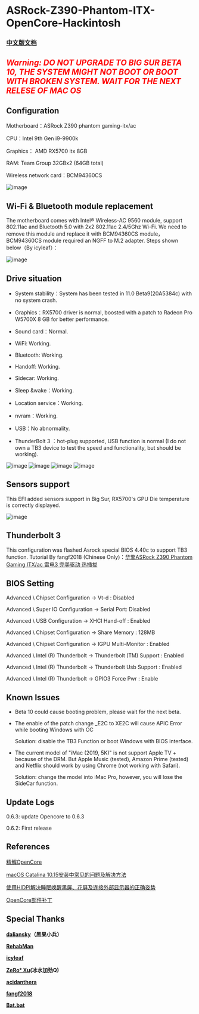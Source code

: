 # ASRock-Z390-Phantom-ITX-OpenCore-Hackintosh

### [中文版文档](README.md)

## <font color=red>***Warning: DO NOT UPGRADE TO BIG SUR BETA 10, THE SYSTEM MIGHT NOT BOOT OR BOOT WITH BROKEN SYSTEM. WAIT FOR THE NEXT RELESE OF MAC OS***</font>

## Configuration

Motherboard：ASRock Z390 phantom gaming-itx/ac

CPU：Intel 9th Gen i9-9900k

Graphics： AMD RX5700 itx 8GB
 
RAM: Team Group 32GBx2 (64GB total)

Wireless network card：BCM94360CS

![image](https://raw.githubusercontent.com/seanzhang98/ASRock-Z390-Phantom-ITX-OpenCore-Hackintosh/main/imgs/about.png)

## Wi-Fi & Bluetooth module replacement
The motherboard comes with Intel® Wireless-AC 9560 module, support 802.11ac and Bluetooth 5.0 with 2x2 802.11ac 2.4/5Ghz Wi-Fi. We need to remove this module and replace it with BCM94360CS module，BCM94360CS module required an NGFF to M.2 adapter. Steps shown below（By icyleaf）：

![image](https://raw.githubusercontent.com/seanzhang98/ASRock-Z390-Phantom-ITX-OpenCore-Hackintosh/main/imgs/install-boardcom-module-to-motherboard.jpg)

## Drive situation

* System stability：System has been tested in 11.0 Beta9(20A5384c) with no system crash.

* Graphics：RX5700 driver is normal, boosted with a patch to Radeon Pro W5700X 8 GB for better performance.  

* Sound card：Normal.

* WiFi: Working.

* Bluetooth: Working.

* Handoff: Working.

* Sidecar: Working.

* Sleep &wake：Working.

* Location service：Working.

* nvram：Working.

* USB：No abnormality.

* ThunderBolt 3 ：hot-plug supported, USB function is normal (I do not own a TB3 device to test the speed and functionality, but should be working).

![image](https://raw.githubusercontent.com/seanzhang98/ASRock-Z390-Phantom-ITX-OpenCore-Hackintosh/main/imgs/sidecar.png)
![image](https://raw.githubusercontent.com/seanzhang98/ASRock-Z390-Phantom-ITX-OpenCore-Hackintosh/main/imgs/thunderbolts.png)
![image](https://raw.githubusercontent.com/seanzhang98/ASRock-Z390-Phantom-ITX-OpenCore-Hackintosh/main/imgs/usb.png)
![image](https://raw.githubusercontent.com/seanzhang98/ASRock-Z390-Phantom-ITX-OpenCore-Hackintosh/main/imgs/boot.png)

## Sensors support
This EFI added sensors support in Big Sur, RX5700's GPU Die temperature is correctly displayed.

![image](https://raw.githubusercontent.com/seanzhang98/ASRock-Z390-Phantom-ITX-OpenCore-Hackintosh/main/imgs/sensors.png)
 
## Thunderbolt 3 
This configuration was flashed Asrock special BIOS 4.40c to support TB3 function.
Tutorial By fangf2018 (Chinese Only)：[华擎ASRock Z390 Phantom Gaming ITX/ac 雷电3 完美驱动 热插拔](http://blog.fangf.cc/2020/05/19/TB3/)

## BIOS Setting

Advanced \ Chipset Configuration → Vt-d : Disabled

Advanced \ Super IO Configuration → Serial Port: Disabled

Advanced \ USB Configuration → XHCI Hand-off : Enabled

Advanced \ Chipset Configuration → Share Memory : 128MB

Advanced \ Chipset Configuration → IGPU Multi-Monitor : Enabled

Advanced \ Intel (R) Thunderbolt → Thunderbolt (TM) Support : Enabled

Advanced \ Intel (R) Thunderbolt → Thunderbolt Usb Support : Enabled

Advanced \ Intel (R) Thunderbolt → GPIO3 Force Pwr : Enable

## Known Issues
* Beta 10 could cause booting problem, please wait for the next beta.

* The enable of the patch change _E2C to XE2C will cause APIC Error while booting Windows with OC
  
  Solution: disable the TB3 Function or boot Windows with BIOS interface.
  
* The current model of "iMac (2019, 5K)" is not support Apple TV + because of the DRM. But Apple Music (tested), Amazon Prime (tested) and Netflix should work by   using Chrome (not working with Safari).
  
  Solution: change the model into iMac Pro, however, you will lose the SideCar function.

## Update Logs

0.6.3: update Opencore to 0.6.3

0.6.2: First release


## References
[精解OpenCore](https://blog.daliansky.net/OpenCore-BootLoader.html)

[macOS Catalina 10.15安装中常见的问题及解决方法](https://blog.daliansky.net/Common-problems-and-solutions-in-macOS-Catalina-10.15-installation.html)

[使用HIDPI解决睡眠唤醒黑屏、花屏及连接外部显示器的正确姿势](https://blog.daliansky.net/Use-HIDPI-to-solve-sleep-wake-up-black-screen,-Huaping-and-connect-the-external-monitor-the-correct-posture.html)

[OpenCore部件补丁](https://github.com/daliansky/OC-little)


## Special Thanks
**[daliansky](https://github.com/daliansky)（黑果小兵）**

**[RehabMan](https://bitbucket.org/RehabMan/)**

**[icyleaf](https://icyleaf.com/2019/03/asrock-z390-gaming-itx-install-hackintosh-tutorial/)**

**[ZeRo° Xu](https://github.com/xzhih)(冰水加劲Q)**

**[acidanthera](https://github.com/acidanthera/OpenCorePkg)**

**[fangf2018](https://github.com/fangf2018/ASRock-Z390-Phantom-ITX-OpenCore-Hackintosh)**

**[Bat.bat](https://github.com/williambj1)**
